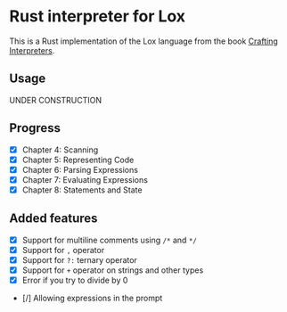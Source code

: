 # Rust interpreter for Lox

This is a Rust implementation of the Lox language from the book [Crafting Interpreters](https://craftinginterpreters.com/).

## Usage

UNDER CONSTRUCTION

## Progress

- [x] Chapter 4: Scanning
- [x] Chapter 5: Representing Code
- [x] Chapter 6: Parsing Expressions
- [x] Chapter 7: Evaluating Expressions
- [x] Chapter 8: Statements and State

## Added features

- [x] Support for multiline comments using `/*` and `*/`
- [x] Support for `,` operator
- [x] Support for `?:` ternary operator
- [x] Support for `+` operator on strings and other types
- [x] Error if you try to divide by 0
- [/] Allowing expressions in the prompt
